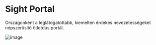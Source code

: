 # Sight Portal
Országonként a leglátogatottabb, kiemelten érdekes nevezetességeket népszerűsítő ötletdús portál.

![image](https://user-images.githubusercontent.com/74590556/151668555-984ae005-30b9-4840-9179-314ff76821e6.png)
